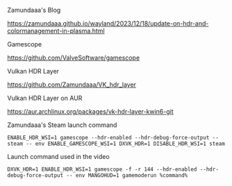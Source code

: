 Zamundaaa's Blog

https://zamundaaa.github.io/wayland/2023/12/18/update-on-hdr-and-colormanagement-in-plasma.html

Gamescope

https://github.com/ValveSoftware/gamescope

Vulkan HDR Layer

https://github.com/Zamundaaa/VK_hdr_layer

Vulkan HDR Layer on AUR

https://aur.archlinux.org/packages/vk-hdr-layer-kwin6-git

Zamundaaa's Steam launch command
```
ENABLE_HDR_WSI=1 gamescope --hdr-enabled --hdr-debug-force-output --steam -- env ENABLE_GAMESCOPE_WSI=1 DXVK_HDR=1 DISABLE_HDR_WSI=1 steam
```

Launch command used in the video
```
DXVK_HDR=1 ENABLE_HDR_WSI=1 gamescope -f -r 144 --hdr-enabled --hdr-debug-force-output -- env MANGOHUD=1 gamemoderun %command%
```
